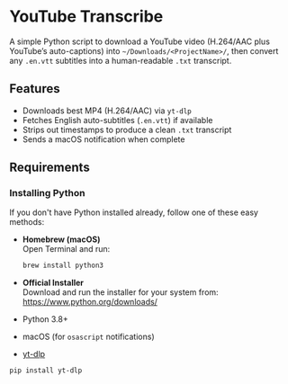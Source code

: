 # YouTube Transcribe

A simple Python script to download a YouTube video (H.264/AAC plus YouTube’s auto-captions)
into `~/Downloads/<ProjectName>/`, then convert any `.en.vtt` subtitles into a human-readable
`.txt` transcript.

## Features

- Downloads best MP4 (H.264/AAC) via `yt-dlp`  
- Fetches English auto-subtitles (`.en.vtt`) if available  
- Strips out timestamps to produce a clean `.txt` transcript  
- Sends a macOS notification when complete

## Requirements

### Installing Python

If you don't have Python installed already, follow one of these easy methods:

- **Homebrew (macOS)**  
  Open Terminal and run:
  ```bash
  brew install python3
  ```
- **Official Installer**  
  Download and run the installer for your system from:
  https://www.python.org/downloads/

- Python 3.8+  
- macOS (for `osascript` notifications)  
- [yt-dlp](https://github.com/yt-dlp/yt-dlp)  

```bash
pip install yt-dlp